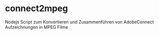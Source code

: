 # connect2mpeg
Nodejs Script zum Konvertieren und Zusammenführen von AdobeConnect Aufzeichnungen in MPEG Filme
